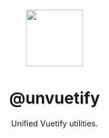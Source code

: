 <br>

<p align="center">
  <picture title="Vuetify logo">
    <source media="(prefers-color-scheme: dark)" srcset="https://github.com.com/userquin/unvuetify-monorepo/main/raw/vuetify-logo-dark-atom.svg" height="100px" />
    <img height="100px" src="https://github.com/unvuetify-monorepo/userquin/main/raw/vuetify-logo-light-atom.svg">
  </picture>
</p>

<h1 align="center">@unvuetify</h1>

<p align="center">
Unified Vuetify utilities.
</p>

